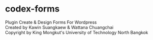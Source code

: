 # codex-forms<br>
Plugin Create &amp; Design Forms For Wordpress<br>
Created by Kawin Suangkaew & Wattana Chuangchai<br>
Copyright by King Mongkut's University of Technology North Bangkok
